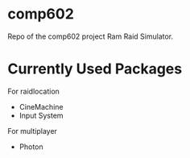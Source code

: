 # comp602
Repo of the comp602 project Ram Raid Simulator.

# Currently Used Packages

For raidlocation
- CineMachine
- Input System

For multiplayer
- Photon

